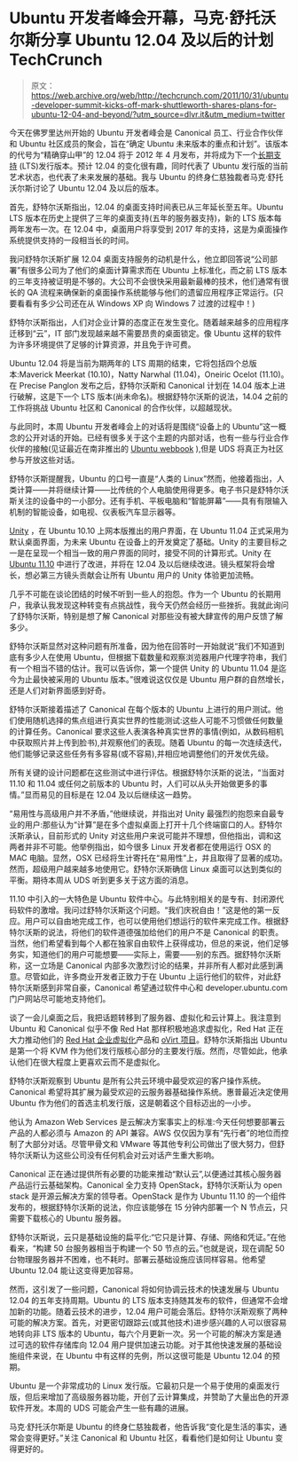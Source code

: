 # Ubuntu 开发者峰会开幕，马克·舒托沃尔斯分享 Ubuntu 12.04 及以后的计划 TechCrunch

> 原文：<https://web.archive.org/web/http://techcrunch.com/2011/10/31/ubuntu-developer-summit-kicks-off-mark-shuttleworth-shares-plans-for-ubuntu-12-04-and-beyond/?utm_source=dlvr.it&utm_medium=twitter>

今天在佛罗里达州开始的 Ubuntu 开发者峰会是 Canonical 员工、行业合作伙伴和 Ubuntu 社区成员的聚会，旨在“确定 Ubuntu 未来版本的重点和计划”。该版本的代号为“精确穿山甲”的 12.04 将于 2012 年 4 月发布，并将成为下一个[长期支持](https://web.archive.org/web/20230203081551/https://wiki.ubuntu.com/LTS) (LTS)发行版本。预计 12.04 的变化很有趣，同时代表了 Ubuntu 发行版的当前艺术状态，也代表了未来发展的基础。我与 Ubuntu 的终身仁慈独裁者马克·舒托沃尔斯讨论了 Ubuntu 12.04 及以后的版本。

首先，舒特尔沃斯指出，12.04 的桌面支持时间表已从三年延长至五年。Ubuntu LTS 版本在历史上提供了三年的桌面支持(五年的服务器支持)，新的 LTS 版本每两年发布一次。在 12.04 中，桌面用户将享受到 2017 年的支持，这是为桌面操作系统提供支持的一段相当长的时间。

我问舒特尔沃斯扩展 12.04 桌面支持服务的动机是什么，他立即回答说“公司部署”有很多公司为了他们的桌面计算需求而在 Ubuntu 上标准化，而之前 LTS 版本的三年支持被证明是不够的。大公司不会很快采用最新最棒的技术，他们通常有很长的 QA 流程来确保新的桌面操作系统能够与他们的遗留应用程序正常运行。(只要看看有多少公司还在从 Windows XP 向 Windows 7 过渡的过程中！)

舒特尔沃斯指出，人们对企业计算的态度正在发生变化。随着越来越多的应用程序迁移到“云”，IT 部门发现越来越不需要昂贵的桌面锁定。像 Ubuntu 这样的软件为许多环境提供了足够的计算资源，并且免于许可费。

Ubuntu 12.04 将是当前为期两年的 LTS 周期的结束，它将包括四个总版本:Maverick Meerkat (10.10)，Natty Narwhal (11.04)，Oneiric Ocelot (11.10)。在 Precise Panglon 发布之后，舒特尔沃斯和 Canonical 计划在 14.04 版本上进行破解，这是下一个 LTS 版本(尚未命名)。根据舒特尔沃斯的说法，14.04 之前的工作将挑战 Ubuntu 社区和 Canonical 的合作伙伴，以超越现状。

与此同时，本周 Ubuntu 开发者峰会上的对话将是围绕“设备上的 Ubuntu”这一概念的公开对话的开始。已经有很多关于这个主题的内部对话，也有一些与行业合作伙伴的接触(见证最近在南非推出的 [Ubuntu webbook](https://web.archive.org/web/20230203081551/https://techcrunch.com/2011/10/18/vodaphone-and-canonical-release-a-webbook-in-south-africa/) ),但是 UDS 将真正为社区参与开放这些对话。

舒特尔沃斯提醒我，Ubuntu 的口号一直是“人类的 Linux”然而，他接着指出，人类计算——并将继续计算——比传统的个人电脑使用得更多。电子书只是舒特尔沃斯关注的设备中的一小部分。还有手机、平板电脑和“智能屏幕”——具有有限输入机制的智能设备，如电视、仪表板汽车显示器等。

[Unity](https://web.archive.org/web/20230203081551/http://unity.ubuntu.com/) ，在 Ubuntu 10.10 上网本版推出的用户界面，在 Ubuntu 11.04 正式采用为默认桌面界面，为未来 Ubuntu 在设备上的开发奠定了基础。Unity 的主要目标之一是在呈现一个相当一致的用户界面的同时，接受不同的计算形式。Unity 在 [Ubuntu 11.10](https://web.archive.org/web/20230203081551/https://techcrunch.com/2011/10/10/the-world-welcomes-oneiric-ocelot-ubuntu-11-10-launched/) 中进行了改进，并将在 12.04 及以后继续改进。镜头框架将会增长，想必第三方镜头贡献会让所有 Ubuntu 用户的 Unity 体验更加流畅。

几乎不可能在谈论团结的时候不听到一些人的抱怨。作为一个 Ubuntu 的长期用户，我承认我发现这种转变有点挑战性，我今天仍然会经历一些挫折。我就此询问了舒特尔沃斯，特别是想了解 Canonical 对那些没有被大肆宣传的用户反馈了解多少。

舒特尔沃斯显然对这种问题有所准备，因为他在回答时一开始就说“我们不知道到底有多少人在使用 Ubuntu，但根据下载数量和观察浏览器用户代理字符串，我们有一个相当不错的估计。我可以告诉你，第一个提供 Unity 的 Ubuntu 11.04 是迄今为止最快被采用的 Ubuntu 版本。”很难说这仅仅是 Ubuntu 用户群的自然增长，还是人们对新界面感到好奇。

舒特尔沃斯接着描述了 Canonical 在每个版本的 Ubuntu 上进行的用户测试。他们使用随机选择的焦点组进行真实世界的性能测试:这些人可能不习惯做任何数量的计算任务。Canonical 要求这些人表演各种真实世界的事情(例如，从数码相机中获取照片并上传到脸书),并观察他们的表现。随着 Ubuntu 的每一次连续迭代，他们能够记录这些任务有多容易(或不容易),并相应地调整他们的开发优先级。

所有关键的设计问题都在这些测试中进行评估。根据舒特尔沃斯的说法，“当面对 11.10 和 11.04 或任何之前版本的 Ubuntu 时，人们可以从头开始做更多的事情。”显而易见的目标是在 12.04 及以后继续这一趋势。

“易用性与高级用户并不矛盾，”他继续说，并指出对 Unity 最强烈的抱怨来自最专业的用户:那些认为“计算”是在多个虚拟桌面上打开十几个终端窗口的人。舒特尔沃斯承认，目前形式的 Unity 对这些用户来说可能并不理想，但他指出，调和这两者并非不可能。他举例指出，如今很多 Linux 开发者都在使用运行 OSX 的 MAC 电脑。显然，OSX 已经将生计寄托在“易用性”上，并且取得了显著的成功。然而，超级用户越来越多地使用它。舒特尔沃斯确信 Linux 桌面可以达到类似的平衡。期待本周从 UDS 听到更多关于这方面的消息。

11.10 中引入的一大特色是 Ubuntu 软件中心。与此特别相关的是专有、封闭源代码软件的激增。我问过舒特尔沃斯这个问题。“我们庆祝自由！”这是他的第一反应。用户可以自由地完成工作，也可以使用他们想运行的软件来完成工作。根据舒特尔沃斯的说法，将他们的软件道德强加给他们的用户不是 Canonical 的职责。当然，他们希望看到每个人都在独家自由软件上获得成功，但总的来说，他们足够务实，知道他们的用户可能想要——实际上，需要——别的东西。据舒特尔沃斯称，这一立场是 Canonical 内部多次激烈讨论的结果，并非所有人都对此感到满意。尽管如此，许多商业开发者正致力于在 Ubuntu 上运行他们的软件，对此舒特尔沃斯感到非常自豪，Canonical 希望通过软件中心和 developer.ubuntu.com 门户网站尽可能地支持他们。

谈了一会儿桌面之后，我把话题转移到了服务器、虚拟化和云计算上。我注意到 Ubuntu 和 Canonical 似乎不像 Red Hat 那样积极地追求虚拟化，Red Hat 正在大力推动他们的 [Red Hat 企业虚拟化](https://web.archive.org/web/20230203081551/http://www.redhat.com/virtualization/rhev/)产品和 [oVirt 项目](https://web.archive.org/web/20230203081551/http://www.ovirt.org/)。舒特尔沃斯指出 Ubuntu 是第一个将 KVM 作为他们发行版核心部分的主要发行版。然而，尽管如此，他承认他们在很大程度上更喜欢云而不是虚拟化。

舒特尔沃斯观察到 Ubuntu 是所有公共云环境中最受欢迎的客户操作系统。Canonical 希望将其扩展为最受欢迎的云服务器基础操作系统。惠普最近决定使用 Ubuntu 作为他们的首选主机发行版，这是朝着这个目标迈出的一小步。

他认为 Amazon Web Services 是云解决方案事实上的标准:今天任何想要部署云产品的人都必须与 Amazon 的 API 兼容。AWS 仅仅因为享有“先行者”的地位而控制了大部分对话。尽管甲骨文和 VMware 等其他专利公司做出了很大努力，但舒特尔沃斯认为这些公司没有任何机会对云对话产生重大影响。

Canonical 正在通过提供所有必要的功能来推动“默认云”,以便通过其核心服务器产品运行云基础架构。Canonical 全力支持 OpenStack，舒特尔沃斯认为 open stack 是开源云解决方案的领导者。OpenStack 是作为 Ubuntu 11.10 的一个组件发布的，根据舒特尔沃斯的说法，你应该能够在 15 分钟内部署一个 N 节点云，只需要下载核心的 Ubuntu 服务器。

舒特尔沃斯说，云只是基础设施的扁平化:“它只是计算、存储、网络和凭证。”在他看来，“构建 50 台服务器相当于构建一个 50 节点的云。”也就是说，现在调配 50 台物理服务器并不困难，也不耗时。部署云基础设施应该同样容易。他希望 Ubuntu 12.04 能让这变得更加容易。

然而，这引发了一些问题，Canonical 将如何协调云技术的快速发展与 Ubuntu 12.04 的五年支持周期。Ubuntu 的 LTS 版本支持随其发布的软件，但通常不会增加新的功能。随着云技术的进步，12.04 用户可能会落后。舒特尔沃斯观察了两种可能的解决方案。首先，对更密切跟踪云(或其他技术)进步感兴趣的人可以很容易地转向非 LTS 版本的 Ubuntu，每六个月更新一次。另一个可能的解决方案是通过可选的软件存储库向 12.04 用户提供加速云功能。对于其他快速发展的基础设施组件来说，在 Ubuntu 中有这样的先例，所以这很可能是 Ubuntu 12.04 的预期。

Ubuntu 是一个非常成功的 Linux 发行版。它最初只是一个易于使用的桌面发行版，但后来增加了高级服务器功能，开创了云计算集成，并赞助了大量出色的开源软件开发。本周的 UDS 可能会产生一些有趣的进展。

马克·舒托沃尔斯是 Ubuntu 的终身仁慈独裁者，他告诉我“变化是生活的事实，通常会变得更好。”关注 Canonical 和 Ubuntu 社区，看看他们是如何让 Ubuntu 变得更好的。